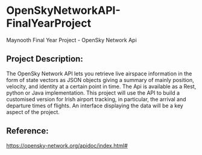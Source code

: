 # OpenSkyNetworkAPI-FinalYearProject

Maynooth Final Year Project - OpenSky Network Api

## Project Description:
The OpenSky Network API lets you retrieve live airspace information in the form of state vectors as JSON objects giving a summary of mainly position, velocity, and identity at a certain point in time. The Api is available as a Rest, python or Java implementation. This project will use the API to build a customised version for Irish airport tracking, in particular, the arrival and departure times of flights. An interface displaying the data will be a key aspect of the project.

## Reference:
https://opensky-network.org/apidoc/index.html#
